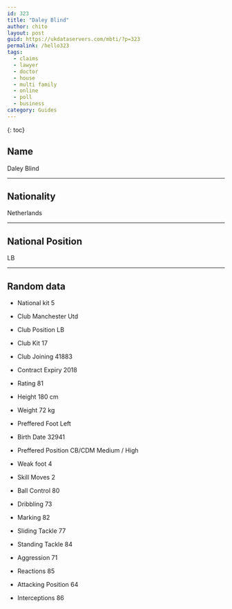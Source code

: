 ```yaml
---
id: 323
title: "Daley Blind"
author: chito
layout: post
guid: https://ukdataservers.com/mbti/?p=323
permalink: /hello323
tags:
  - claims
  - lawyer
  - doctor
  - house
  - multi family
  - online
  - poll
  - business
category: Guides
---
```

{: toc}

## Name 
Daley Blind 

* * *

## Nationality 
Netherlands 

* * *

## National Position 
LB 

* * *

## Random data 

 * National kit 
5 

 * Club 
Manchester Utd 

 * Club Position 
LB 

 * Club Kit 
17 

 * Club Joining 
41883 

 * Contract Expiry 
2018 

 * Rating 
81 

 * Height 
180 cm 

 * Weight 
72 kg 

 * Preffered Foot 
Left 

 * Birth Date 
32941 

 * Preffered Position 
CB/CDM Medium / High 

 * Weak foot 
4 

 * Skill Moves 
2 

 * Ball Control 
80 

 * Dribbling 
73 

 * Marking 
82 

 * Sliding Tackle 
77 

 * Standing Tackle 
84 

 * Aggression 
71 

 * Reactions 
85 

 * Attacking Position 
64 

 * Interceptions 
86